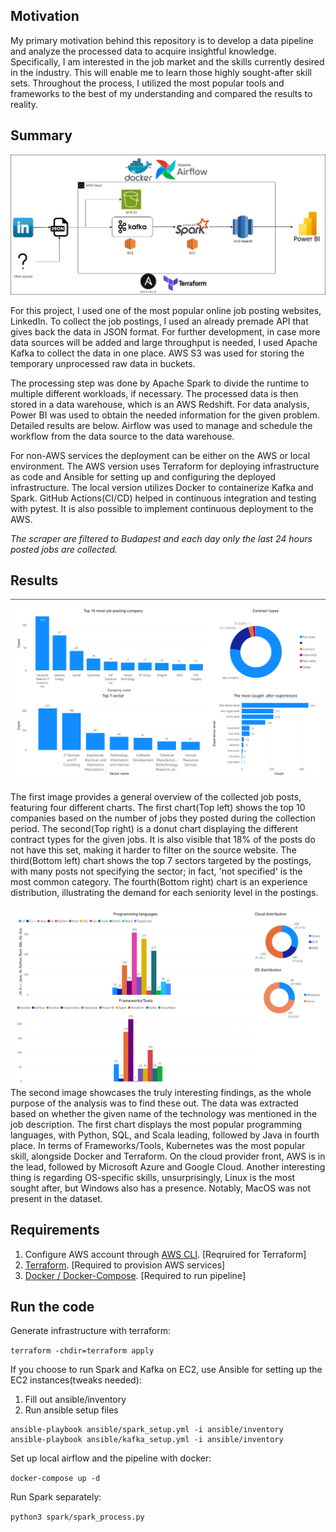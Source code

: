 ## Motivation
My primary motivation behind this repository is to develop a data pipeline and analyze the processed data to acquire insightful knowledge. Specifically, I am interested in the job market and the skills currently desired in the industry. This will enable me to learn those highly sought-after skill sets. Throughout the process, I utilized the most popular tools and frameworks to the best of my understanding and compared the results to reality.

## Summary

![Alt text](assets/project_summary.jpg)

For this project, I used one of the most popular online job posting websites,  LinkedIn. To collect the job postings, I used an already premade API that gives back the data in JSON format. For further development, in case more data sources will be added and large throughput is needed, I used Apache Kafka to collect the data in one place. AWS S3 was used for storing the temporary unprocessed raw data in buckets.

The processing step was done by Apache Spark to divide the runtime to  multiple different workloads, if necessary. The processed data is then stored in a data warehouse, which is an AWS Redshift. For data analysis, Power BI was used to obtain the needed information for the given problem. Detailed results are below. Airflow was used to manage and schedule the workflow from the data source to the data warehouse.

For non-AWS services the deployment can be either on the AWS or local environment. The AWS version uses Terraform for deploying infrastructure as code and Ansible for setting up and configuring the deployed infrastructure. The local version utilizes Docker to containerize Kafka and Spark. GitHub Actions(CI/CD) helped in continuous integration and testing with pytest. It is also possible to implement continuous deployment to the AWS.

*The scraper are filtered to Budapest and each day only the last 24 hours posted jobs are collected.*



## Results 
![Alt text](assets/General_overview.png)

The first image provides a general overview of the collected job posts, featuring four different charts. The first chart(Top left) shows the top 10 companies based on the number of jobs they posted during the collection period. The second(Top right) is a donut chart displaying the different contract types for the given jobs. It is also visible that 18% of the posts do not have this set, making it harder to filter on the source website. The third(Bottom left) chart shows the top 7 sectors targeted by the postings, with many posts not specifying the sector; in fact, 'not specified' is the most common category. The fourth(Bottom right) chart is an experience distribution, illustrating the demand for each seniority level in the postings.

![Alt text](assets/Skill_specific.png)
The second image showcases the truly interesting findings, as the whole purpose of the analysis was to find these out. The data was extracted based on whether the given name of the technology was mentioned in the job description. The first chart displays the most popular programming languages, with Python, SQL, and Scala leading, followed by Java in fourth place. In terms of Frameworks/Tools, Kubernetes was the most popular skill, alongside Docker and Terraform. On the cloud provider front, AWS is in the lead, followed by Microsoft Azure and Google Cloud. Another interesting thing is regarding OS-specific skills, unsurprisingly, Linux is the most sought after, but Windows also has a presence. Notably, MacOS was not present in the dataset.

## Requirements

1. Configure AWS account through [AWS CLI](https://aws.amazon.com/cli/). [Reqruired for Terraform]
2. [Terraform](https://www.terraform.io/). [Required to provision AWS services]
3. [Docker / Docker-Compose](https://www.docker.com/). [Required to run pipeline]

## Run the code

Generate infrastructure with terraform:

`terraform -chdir=terraform apply`

If you choose to run Spark and Kafka on EC2, use Ansible for setting up the EC2 instances(tweaks needed):
1. Fill out ansible/inventory
2. Run ansible setup files
```
ansible-playbook ansible/spark_setup.yml -i ansible/inventory
ansible-playbook ansible/kafka_setup.yml -i ansible/inventory
```

Set up local airflow and the pipeline with docker:

`docker-compose up -d`

Run Spark separately:

`python3 spark/spark_process.py`